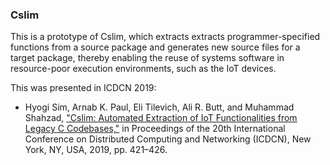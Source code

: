 ### Cslim

This is a prototype of Cslim, which extracts extracts programmer-specified
functions from a source package and generates new source files for a target
package, thereby enabling the reuse of systems software in resource-poor
execution environments, such as the IoT devices.

This was presented in ICDCN 2019:

* Hyogi Sim, Arnab K. Paul, Eli Tilevich, Ali R. Butt, and Muhammad Shahzad,
["Cslim: Automated Extraction of IoT Functionalities from Legacy C Codebases,"](https://doi.org/10.1145/3288599.3296013)
in Proceedings of the 20th International Conference on Distributed Computing
and Networking (ICDCN), New York, NY, USA, 2019, pp. 421–426.

